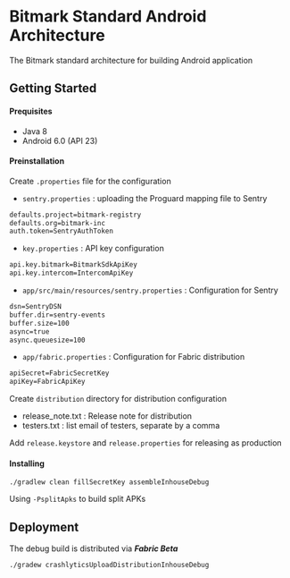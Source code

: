 # Bitmark Standard Android Architecture

The Bitmark standard architecture for building Android application

## Getting Started

#### Prequisites

- Java 8
- Android 6.0 (API 23)

#### Preinstallation

Create `.properties` file for the configuration
- `sentry.properties` : uploading the Proguard mapping file to Sentry
```xml
defaults.project=bitmark-registry
defaults.org=bitmark-inc
auth.token=SentryAuthToken
```
- `key.properties` : API key configuration
```xml
api.key.bitmark=BitmarkSdkApiKey
api.key.intercom=IntercomApiKey
```
- `app/src/main/resources/sentry.properties` : Configuration for Sentry
```xml
dsn=SentryDSN
buffer.dir=sentry-events
buffer.size=100
async=true
async.queuesize=100
```
- `app/fabric.properties` : Configuration for Fabric distribution
```xml
apiSecret=FabricSecretKey
apiKey=FabricApiKey
```

Create `distribution` directory for distribution configuration
- release_note.txt : Release note for distribution
- testers.txt : list email of testers, separate by a comma

Add `release.keystore` and `release.properties` for releasing as production

#### Installing

`./gradlew clean fillSecretKey assembleInhouseDebug`

Using `-PsplitApks` to build split APKs

## Deployment
The debug build is distributed via ***Fabric Beta***

`./gradew crashlyticsUploadDistributionInhouseDebug`
